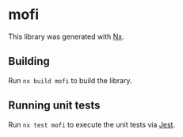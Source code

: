 # mofi

This library was generated with [Nx](https://nx.dev).

## Building

Run `nx build mofi` to build the library.

## Running unit tests

Run `nx test mofi` to execute the unit tests via [Jest](https://jestjs.io).
